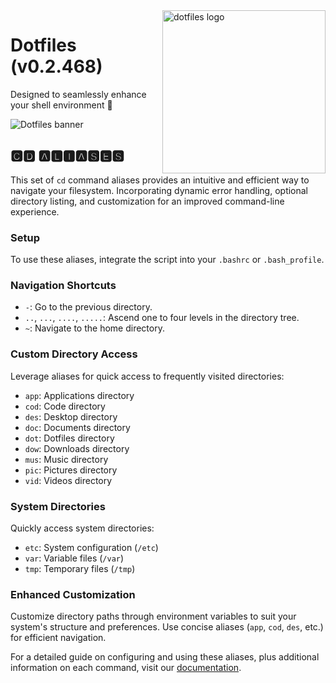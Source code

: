 <!-- markdownlint-disable MD033 MD041 MD043 -->

<img src="https://kura.pro/dotfiles/v2/images/logos/dotfiles.svg" alt="dotfiles logo" width="261" align="right" />

<!-- markdownlint-enable MD033 MD041 -->

# Dotfiles (v0.2.468)

Designed to seamlessly enhance your shell environment 🐚

![Dotfiles banner][banner]

## 🅲🅳 🅰🅻🅸🅰🆂🅴🆂

This set of `cd` command aliases provides an intuitive and efficient way to navigate your filesystem. Incorporating dynamic error handling, optional directory listing, and customization for an improved command-line experience.

### Setup

To use these aliases, integrate the script into your `.bashrc` or `.bash_profile`.

### Navigation Shortcuts

* `-`: Go to the previous directory.
* `..`, `...`, `....`, `.....`: Ascend one to four levels in the directory tree.
* `~`: Navigate to the home directory.

### Custom Directory Access

Leverage aliases for quick access to frequently visited directories:

* `app`: Applications directory
* `cod`: Code directory
* `des`: Desktop directory
* `doc`: Documents directory
* `dot`: Dotfiles directory
* `dow`: Downloads directory
* `mus`: Music directory
* `pic`: Pictures directory
* `vid`: Videos directory

### System Directories

Quickly access system directories:

* `etc`: System configuration (`/etc`)
* `var`: Variable files (`/var`)
* `tmp`: Temporary files (`/tmp`)

### Enhanced Customization

Customize directory paths through environment variables to suit your system's structure and preferences. Use concise aliases (`app`, `cod`, `des`, etc.) for efficient navigation.

For a detailed guide on configuring and using these aliases, plus additional information on each command, visit our [documentation](https://dotfiles.io).

[banner]: https://kura.pro/dotfiles/v2/images/titles/title-dotfiles.svg
